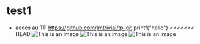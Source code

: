 # test1
 * acces au TP
 https://github.com/jmtrivial/tp-git
printf("hello")
<<<<<<< HEAD
![This is an image](https://myoctocat.com/assets/images/base-octocat.svg)
![This is an image](https://upload.wikimedia.org/wikipedia/commons/thumb/4/47/PNG_transparency_demonstration_1.png/640px-PNG_transparency_demonstration_1.png)
![This is an image](https://encrypted-tbn0.gstatic.com/images?q=tbn:ANd9GcTY2LgE4K2LilwCKpZjBSeD-boTkvYWYYi8Qw&usqp=CAU)

